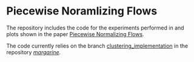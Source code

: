 # Piecewise Noramlizing Flows

The repository includes the code for the experiments performed in and plots
shown in the paper 
[Piecewise Normalizing Flows](https://arxiv.org/abs/2305.02930).

The code currently relies on the branch 
[clustering_implementation](https://github.com/htjb/margarine/tree/clustering_implementation)
in the repository [*margarine*](https://github.com/htjb/margarine).